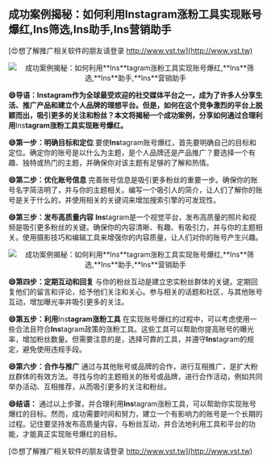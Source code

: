 ## **成功案例揭秘：如何利用**Ins**tagram涨粉工具实现账号爆红,**Ins**筛选,**Ins**助手,**Ins**营销助手**

[😍想了解推广相关软件的朋友请登录 http://www.vst.tw](http://www.vst.tw)

 <center><img src="https://vst.tw/MP4/tuiguang/png/1.png" alt="成功案例揭秘：如何利用**Ins**tagram涨粉工具实现账号爆红,**Ins**筛选,**Ins**助手,**Ins**营销助手"></center>

**😄导语：**Ins**tagram作为全球最受欢迎的社交媒体平台之一，成为了许多人分享生活、推广产品和建立个人品牌的理想平台。但是，如何在这个竞争激烈的平台上脱颖而出，吸引更多的关注和粉丝？本文将揭秘一个成功案例，分享如何通过合理利用**Ins**tagram涨粉工具实现账号爆红。**

**😄第一步：明确目标和定位**
要使**Ins**tagram账号爆红，首先要明确自己的目标和定位。确定你的账号是以什么为主题，是个人品牌还是产品推广？要选择一个有趣、独特或热门的主题，并确保你对该主题有足够的了解和热情。

**😄第二步：优化账号信息**
完善账号信息是吸引更多粉丝的重要一步。确保你的账号名字简洁明了，并与你的主题相关。编写一个吸引人的简介，让人们了解你的账号是关于什么的，并使用相关的关键词来增加搜索引擎的可发现性。

**😄第三步：发布高质量内容**
**Ins**tagram是一个视觉平台，发布高质量的照片和视频是吸引更多粉丝的关键。确保你的内容清晰、有趣、有吸引力，并与你的主题相关。使用摄影技巧和编辑工具来增强你的内容质量，让人们对你的账号产生兴趣。

 <center><img src="https://vst.tw/MP4/tuiguang/png/7.png" alt="成功案例揭秘：如何利用**Ins**tagram涨粉工具实现账号爆红,**Ins**筛选,**Ins**助手,**Ins**营销助手"></center>

**😄第四步：定期互动和回复**
与你的粉丝互动是建立忠实粉丝群体的关键。定期回复他们的留言和评论，给予他们关注和关心。参与相关的话题和社区，与其他账号互动，增加曝光率并吸引更多的关注。

**😄第五步：利用**Ins**tagram涨粉工具**
在实现账号爆红的过程中，可以考虑使用一些合法且符合**Ins**tagram政策的涨粉工具。这些工具可以帮助你提高账号的曝光率，增加粉丝数量。但需要注意的是，选择可靠的工具，并遵守**Ins**tagram的规定，避免使用违规手段。

**😄第六步：合作与推广**
通过与其他账号或品牌的合作，进行互相推广，是扩大粉丝群体的有效方法。寻找与你的主题相关的账号或品牌，进行合作活动，例如共同举办活动、互相推荐，从而吸引更多的关注和粉丝。

**😄结语：**
通过以上步骤，并合理利用**Ins**tagram涨粉工具，可以帮助你实现账号爆红的目标。然而，成功需要时间和努力，建立一个有影响力的账号是一个长期的过程。记住要坚持发布高质量内容，与粉丝互动，并合法地利用工具和平台的功能，才能真正实现账号爆红的目标。

[😍想了解推广相关软件的朋友请登录 http://www.vst.tw](http://www.vst.tw)



